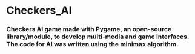 # Checkers_AI

### Checkers AI game made with Pygame, an open-source library/module, to develop multi-media and game interfaces. The code for AI was written using the minimax algorithm.
